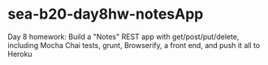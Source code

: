 sea-b20-day8hw-notesApp
===================

Day 8 homework: Build a "Notes" REST app with get/post/put/delete, including Mocha Chai tests, grunt, Browserify, a front end, and push it all to Heroku
